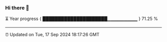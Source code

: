 ### Hi there 👋

⏳ Year progress { █████████████████████▁▁▁▁▁▁▁▁▁ } 71.25 %

---

⏰ Updated on Tue, 17 Sep 2024 18:17:26 GMT
